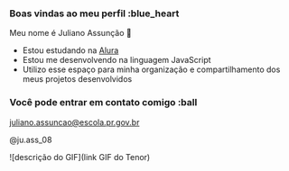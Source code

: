 ### Boas vindas ao meu perfil :blue_heart

Meu nome é Juliano Assunção 🏐

- Estou estudando na [Alura](https://www.alura.com.br)
- Estou me desenvolvendo na linguagem JavaScript
- Utilizo esse espaço para minha organização e compartilhamento dos meus projetos desenvolvidos

### Você pode entrar em contato comigo :ball

juliano.assuncao@escola.pr.gov.br

@ju.ass_08

![descrição do GIF](link GIF do Tenor)
